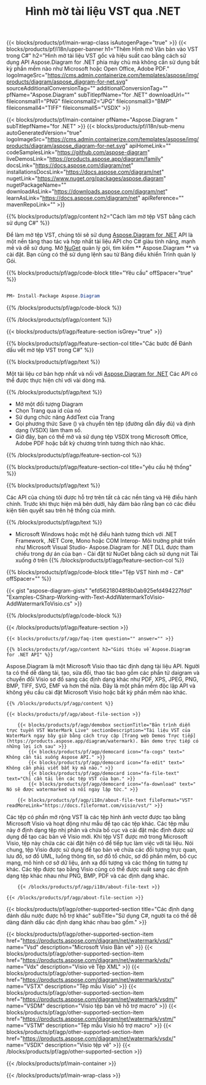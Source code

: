 ﻿---
title: Hình mờ tài liệu VST qua .NET 
weight: 3050
url: /vi/net/watermark/vst/ 
description: C# mã nguồn để thêm hình mờ vào tệp vst trên Nền tảng .NET Framework, .NET Core, Mono.
---
{{< blocks/products/pf/main-wrap-class isAutogenPage="true" >}}
{{< blocks/products/pf/i18n/upper-banner h1="Thêm Hình mờ Văn bản vào VST trong C#" h2="Hình mờ tài liệu VST gốc và hiệu suất cao bằng cách sử dụng API Aspose.Diagram for .NET phía máy chủ mà không cần sử dụng bất kỳ phần mềm nào như Microsoft hoặc Open Office, Adobe PDF." logoImageSrc="https://cms.admin.containerize.com/templates/aspose/img/products/diagram/aspose_diagram-for-net.svg" sourceAdditionalConversionTag="" additionalConversionTag="" pfName="Aspose.Diagram" subTitlepfName="for .NET" downloadUrl="" fileiconsmall1="PNG" fileiconsmall2="JPG" fileiconsmall3="BMP" fileiconsmall4="TIFF" fileiconsmall5="VSDX" >}}

{{< blocks/products/pf/main-container pfName="Aspose.Diagram " subTitlepfName="for .NET" >}}
{{< blocks/products/pf/i18n/sub-menu autoGeneratedVersion="true" logoImageSrc="https://cms.admin.containerize.com/templates/aspose/img/products/diagram/aspose_diagram-for-net.svg" apiHomeLink="" codeSamplesLink="https://github.com/aspose-diagram" liveDemosLink="https://products.aspose.app/diagram/family" docsLink="https://docs.aspose.com/diagram/net" installationsDocsLink="https://docs.aspose.com/diagram/net" nugetLink="https://www.nuget.org/packages/aspose.diagram" nugetPackageName="" downloadAsLink="https://downloads.aspose.com/diagram/net" learnAsLink="https://docs.aspose.com/diagram/net" apiReference="" mavenRepoLink="" >}}

{{% blocks/products/pf/agp/content h2="Cách làm mờ tệp VST bằng cách sử dụng C#" %}}

 Để làm mờ tệp VST, chúng tôi sẽ sử dụng
 [Aspose.Diagram for .NET](https://products.aspose.com/diagram/net) 
 API là một nền tảng thao tác và hợp nhất tài liệu API cho C# giàu tính năng, mạnh mẽ và dễ sử dụng. Mở
 [NuGet](https://www.nuget.org/packages/aspose.diagram) 
 quản lý gói, tìm kiếm
 ** Aspose.Diagram ** 
 và cài đặt. Bạn cũng có thể sử dụng lệnh sau từ Bảng điều khiển Trình quản lý Gói.

{{% blocks/products/pf/agp/code-block title="Yêu cầu" offSpacer="true" %}}

```cs

PM> Install-Package Aspose.Diagram


```

{{% /blocks/products/pf/agp/code-block %}}

{{% /blocks/products/pf/agp/content %}}

{{< blocks/products/pf/agp/feature-section isGrey="true" >}}

{{% blocks/products/pf/agp/feature-section-col title="Các bước để Đánh dấu vết mờ tệp VST trong C#" %}}

{{% blocks/products/pf/agp/text %}}

 Một tài liệu cơ bản hợp nhất và nối với
 [Aspose.Diagram for .NET](https://products.aspose.com/diagram/net) 
 Các API có thể được thực hiện chỉ với vài dòng mã.

{{% /blocks/products/pf/agp/text %}}

+ Mở một đối tượng Diagram
+ Chọn Trang qua id của nó
+ Sử dụng chức năng AddText của Trang
+ Gọi phương thức Save () và chuyển tên tệp (đường dẫn đầy đủ) và định dạng (VSDX) làm tham số.
+ Giờ đây, bạn có thể mở và sử dụng tệp VSDX trong Microsoft Office, Adobe PDF hoặc bất kỳ chương trình tương thích nào khác.

{{% /blocks/products/pf/agp/feature-section-col %}}

{{% blocks/products/pf/agp/feature-section-col title="yêu cầu hệ thống" %}}

{{% blocks/products/pf/agp/text %}}

 Các API của chúng tôi được hỗ trợ trên tất cả các nền tảng và Hệ điều hành chính. Trước khi thực hiện mã bên dưới, hãy đảm bảo rằng bạn có các điều kiện tiên quyết sau trên hệ thống của mình.

{{% /blocks/products/pf/agp/text %}}

- Microsoft Windows hoặc một hệ điều hành tương thích với .NET Framework, .NET Core, Mono hoặc COM Interop- Môi trường phát triển như Microsoft Visual Studio- Aspose.Diagram for .NET DLL được tham chiếu trong dự án của bạn - Cài đặt từ NuGet bằng cách sử dụng nút Tải xuống ở trên
{{% /blocks/products/pf/agp/feature-section-col %}}

{{% blocks/products/pf/agp/code-block title="Tệp VST hình mờ - C#" offSpacer="" %}}

{{< gist "aspose-diagram-gists" "efd56218048f8b0ab925efd494227fdd" "Examples-CSharp-Working-with-Text-AddWatermarkToVisio-AddWatermarkToVisio.cs" >}}


{{% /blocks/products/pf/agp/code-block %}}

{{< /blocks/products/pf/agp/feature-section >}}

    {{< blocks/products/pf/agp/faq-item question="" answer="" >}}
 

<!-- aboutfile Starts -->

    {{% blocks/products/pf/agp/content h2="Giới thiệu về Aspose.Diagram for .NET API" %}}

 Aspose.Diagram là một Microsoft Visio thao tác định dạng tài liệu API. Người ta có thể dễ dàng tải, tạo, sửa đổi, thao tác bao gồm các phần tử daigram và chuyển đổi Visio sơ đồ sang các định dạng khác như PDF, XPS, JPEG, PNG, BMP, TIFF, SVG, EMF và hơn thế nữa. Đây là một phần mềm độc lập API và không yêu cầu cài đặt Microsoft Visio hoặc bất kỳ phần mềm nào khác.  



    {{% /blocks/products/pf/agp/content %}}

    {{< blocks/products/pf/agp/about-file-section >}}

        {{< blocks/products/pf/agp/demobox sectionTitle="Bản trình diễn trực tuyến VST WaterMark Live" sectionDescription="Tài liệu VST của WaterMark ngay bây giờ bằng cách truy cập [Trang web Demos Trực tiếp](https://products.aspose.app/diagram/watermark). Bản demo trực tiếp có những lợi ích sau" >}}
            {{< blocks/products/pf/agp/democard icon="fa-cogs" text=" Không cần tải xuống Aspose API." >}}
            {{< blocks/products/pf/agp/democard icon="fa-edit" text=" Không cần phải viết bất kỳ mã nào." >}}
            {{< blocks/products/pf/agp/democard icon="fa-file-text" text="Chỉ cần tải lên các tệp VST của bạn." >}}
            {{< blocks/products/pf/agp/democard icon="fa-download" text=" Nó sẽ được watermarked và nối ngay lập tức." >}}

        {{< blocks/products/pf/agp/i18n/about-file-text fileFormat="VST" readMoreLink="https://docs.fileformat.com/visio/vst/" >}}
Các tệp có phần mở rộng VST là các tệp hình ảnh vectơ được tạo bằng Microsoft Visio và hoạt động như mẫu để tạo các tệp khác. Các tệp mẫu này ở định dạng tệp nhị phân và chứa bố cục và cài đặt mặc định được sử dụng để tạo các bản vẽ Visio mới. Khi tệp VST được mở trong Microsoft Visio, tệp này chứa các cài đặt hiện có để tiếp tục làm việc với tài liệu. Nói chung, tệp Visio được sử dụng để tạo bản vẽ chứa các đối tượng trực quan, lưu đồ, sơ đồ UML, luồng thông tin, sơ đồ tổ chức, sơ đồ phần mềm, bố cục mạng, mô hình cơ sở dữ liệu, ánh xạ đối tượng và các thông tin tương tự khác. Các tệp được tạo bằng Visio cũng có thể được xuất sang các định dạng tệp khác nhau như PNG, BMP, PDF và các định dạng khác. 

        {{< /blocks/products/pf/agp/i18n/about-file-text >}}

    {{< /blocks/products/pf/agp/about-file-section >}}

<!-- aboutfile Ends -->

{{< blocks/products/pf/agp/other-supported-section title="Các định dạng đánh dấu nước được hỗ trợ khác" subTitle="Sử dụng C#, người ta có thể dễ dàng đánh dấu các định dạng khác nhau bao gồm." >}}

{{< blocks/products/pf/agp/other-supported-section-item href="https://products.aspose.com/diagram/net/watermark/vsd/" name="Vsd" description="Microsoft Visio Bản vẽ" >}}
{{< blocks/products/pf/agp/other-supported-section-item href="https://products.aspose.com/diagram/net/watermark/vdx/" name="Vdx" description="Visio vẽ Tệp XML" >}}
{{< blocks/products/pf/agp/other-supported-section-item href="https://products.aspose.com/diagram/net/watermark/vstx/" name="VSTX" description="Tệp mẫu Visio" >}}
{{< blocks/products/pf/agp/other-supported-section-item href="https://products.aspose.com/diagram/net/watermark/vsdm/" name="VSDM" description="Visio tệp bản vẽ hỗ trợ macro" >}}
{{< blocks/products/pf/agp/other-supported-section-item href="https://products.aspose.com/diagram/net/watermark/vstm/" name="VSTM" description="Tệp mẫu Visio hỗ trợ macro" >}}
{{< blocks/products/pf/agp/other-supported-section-item href="https://products.aspose.com/diagram/net/watermark/vsdx/" name="VSDX" description="Visio tệp vẽ" >}}
{{< /blocks/products/pf/agp/other-supported-section >}}

{{< /blocks/products/pf/main-container >}}
    
{{< /blocks/products/pf/main-wrap-class >}}